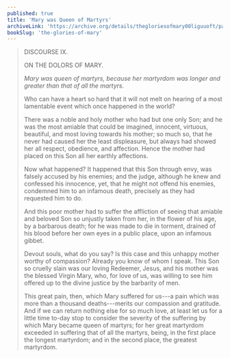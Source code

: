 ```yaml
---
published: true
title: 'Mary was Queen of Martyrs'
archiveLink: 'https://archive.org/details/thegloriesofmary00liguuoft/page/515?view=theater'
bookSlug: 'the-glories-of-mary'
---
```


> DISCOURSE IX.
>
> ON THE DOLORS OF MARY.
>
> *Mary was queen of martyrs, because her martyrdom was longer and greater than that of all the martyrs.*
>
> Who can have a heart so hard that it will not melt on hearing of a most lamentable event which once happened in the world?
>
> There was a noble and holy mother who had but one only Son; and he was the most amiable that could be imagined, innocent, virtuous, beautiful, and most loving towards his mother; so much so, that he never had caused her the least displeasure, but always had showed her all respect, obedience, and affection. Hence the mother had placed on this Son all her earthly affections. 
>
> Now what happened? It happened that this Son through envy, was falsely accused by his enemies; and the judge, although he knew and confessed his innocence, yet, that he might not offend his enemies, condemned him to an infamous death, precisely as they had requested him to do.
>
> And this poor mother had to suffer the affliction of seeing that amiable and beloved Son so unjustly taken from her, in the flower of his age, by a barbarous death; for he was made to die in torment, drained of his blood before her own eyes in a public place, upon an infamous gibbet.
>
> Devout souls, what do you say? Is this case and this unhappy mother worthy of compassion? Already you know of whom I speak. This Son so cruelly slain was our loving Redeemer, Jesus, and his mother was the blessed Virgin Mary, who, for love of us, was willing to see him offered up to the divine justice by the barbarity of men.
>
> This great pain, then, which Mary suffered for us---a pain which was more than a thousand deaths---merits our compassion and gratitude. And if we can return nothing else for so much love, at least let us for a little time to-day stop to consider the severity of the suffering by which Mary became queen of martyrs; for her great martyrdom exceeded in suffering that of all the martyrs, being, in the first place the longest martyrdom; and in the second place, the greatest martyrdom.